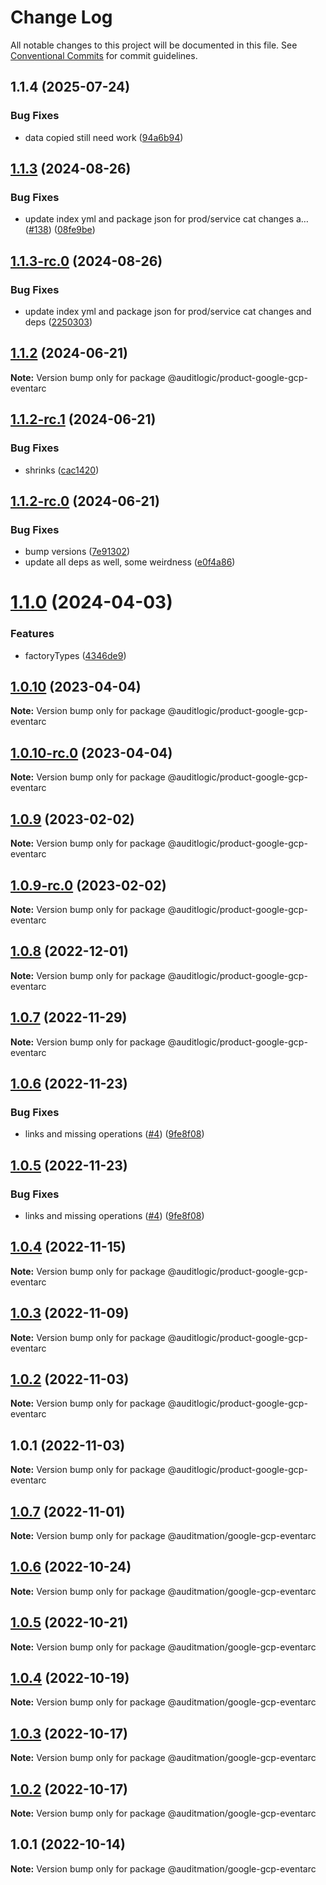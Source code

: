 # Change Log

All notable changes to this project will be documented in this file.
See [Conventional Commits](https://conventionalcommits.org) for commit guidelines.

## 1.1.4 (2025-07-24)


### Bug Fixes

* data copied still need work ([94a6b94](https://github.com/zerobias-org/product/commit/94a6b942fb0516367548599d739529536132755a))





## [1.1.3](https://github.com/auditlogic/product/compare/@auditlogic/product-google-gcp-eventarc@1.1.2...@auditlogic/product-google-gcp-eventarc@1.1.3) (2024-08-26)


### Bug Fixes

* update index yml and package json for prod/service cat changes a… ([#138](https://github.com/auditlogic/product/issues/138)) ([08fe9be](https://github.com/auditlogic/product/commit/08fe9beb1c8457462a19bc69caa02e6212d97e1a))





## [1.1.3-rc.0](https://github.com/auditlogic/product/compare/@auditlogic/product-google-gcp-eventarc@1.1.2...@auditlogic/product-google-gcp-eventarc@1.1.3-rc.0) (2024-08-26)


### Bug Fixes

* update index yml and package json for prod/service cat changes and deps ([2250303](https://github.com/auditlogic/product/commit/225030363a363608240135b7ebed386b28f01e4b))





## [1.1.2](https://github.com/auditlogic/product/compare/@auditlogic/product-google-gcp-eventarc@1.1.2-rc.1...@auditlogic/product-google-gcp-eventarc@1.1.2) (2024-06-21)

**Note:** Version bump only for package @auditlogic/product-google-gcp-eventarc





## [1.1.2-rc.1](https://github.com/auditlogic/product/compare/@auditlogic/product-google-gcp-eventarc@1.1.2-rc.0...@auditlogic/product-google-gcp-eventarc@1.1.2-rc.1) (2024-06-21)


### Bug Fixes

* shrinks ([cac1420](https://github.com/auditlogic/product/commit/cac14200fefcd8183ab69fe89a47bd3f70f563e9))





## [1.1.2-rc.0](https://github.com/auditlogic/product/compare/@auditlogic/product-google-gcp-eventarc@1.1.0...@auditlogic/product-google-gcp-eventarc@1.1.2-rc.0) (2024-06-21)


### Bug Fixes

* bump versions ([7e91302](https://github.com/auditlogic/product/commit/7e913023b8b312150ed7762c32fbbe616be71de5))
* update all deps as well, some weirdness ([e0f4a86](https://github.com/auditlogic/product/commit/e0f4a864714e2d3de6bbf3da014d5312fe53be2f))





# [1.1.0](https://github.com/auditlogic/product/compare/@auditlogic/product-google-gcp-eventarc@1.0.10...@auditlogic/product-google-gcp-eventarc@1.1.0) (2024-04-03)


### Features

* factoryTypes ([4346de9](https://github.com/auditlogic/product/commit/4346de92693aee892fccf725338ffc7b80ab182b))





## [1.0.10](https://github.com/auditlogic/product/compare/@auditlogic/product-google-gcp-eventarc@1.0.9...@auditlogic/product-google-gcp-eventarc@1.0.10) (2023-04-04)

**Note:** Version bump only for package @auditlogic/product-google-gcp-eventarc





## [1.0.10-rc.0](https://github.com/auditlogic/product/compare/@auditlogic/product-google-gcp-eventarc@1.0.9...@auditlogic/product-google-gcp-eventarc@1.0.10-rc.0) (2023-04-04)

**Note:** Version bump only for package @auditlogic/product-google-gcp-eventarc





## [1.0.9](https://github.com/auditlogic/product/compare/@auditlogic/product-google-gcp-eventarc@1.0.8...@auditlogic/product-google-gcp-eventarc@1.0.9) (2023-02-02)

**Note:** Version bump only for package @auditlogic/product-google-gcp-eventarc





## [1.0.9-rc.0](https://github.com/auditlogic/product/compare/@auditlogic/product-google-gcp-eventarc@1.0.8...@auditlogic/product-google-gcp-eventarc@1.0.9-rc.0) (2023-02-02)

**Note:** Version bump only for package @auditlogic/product-google-gcp-eventarc





## [1.0.8](https://github.com/auditlogic/product/compare/@auditlogic/product-google-gcp-eventarc@1.0.7...@auditlogic/product-google-gcp-eventarc@1.0.8) (2022-12-01)

**Note:** Version bump only for package @auditlogic/product-google-gcp-eventarc





## [1.0.7](https://github.com/auditlogic/product/compare/@auditlogic/product-google-gcp-eventarc@1.0.6...@auditlogic/product-google-gcp-eventarc@1.0.7) (2022-11-29)

**Note:** Version bump only for package @auditlogic/product-google-gcp-eventarc





## [1.0.6](https://github.com/auditlogic/product/compare/@auditlogic/product-google-gcp-eventarc@1.0.4...@auditlogic/product-google-gcp-eventarc@1.0.6) (2022-11-23)


### Bug Fixes

* links and missing operations ([#4](https://github.com/auditlogic/product/issues/4)) ([9fe8f08](https://github.com/auditlogic/product/commit/9fe8f08fe7c57fdb79f991ac35bd6ac2e7dcad38))





## [1.0.5](https://github.com/auditlogic/product/compare/@auditlogic/product-google-gcp-eventarc@1.0.4...@auditlogic/product-google-gcp-eventarc@1.0.5) (2022-11-23)


### Bug Fixes

* links and missing operations ([#4](https://github.com/auditlogic/product/issues/4)) ([9fe8f08](https://github.com/auditlogic/product/commit/9fe8f08fe7c57fdb79f991ac35bd6ac2e7dcad38))





## [1.0.4](https://github.com/auditlogic/product/compare/@auditlogic/product-google-gcp-eventarc@1.0.3...@auditlogic/product-google-gcp-eventarc@1.0.4) (2022-11-15)

**Note:** Version bump only for package @auditlogic/product-google-gcp-eventarc





## [1.0.3](https://github.com/auditlogic/product/compare/@auditlogic/product-google-gcp-eventarc@1.0.2...@auditlogic/product-google-gcp-eventarc@1.0.3) (2022-11-09)

**Note:** Version bump only for package @auditlogic/product-google-gcp-eventarc





## [1.0.2](https://github.com/auditlogic/product/compare/@auditlogic/product-google-gcp-eventarc@1.0.1...@auditlogic/product-google-gcp-eventarc@1.0.2) (2022-11-03)

**Note:** Version bump only for package @auditlogic/product-google-gcp-eventarc





## 1.0.1 (2022-11-03)

**Note:** Version bump only for package @auditlogic/product-google-gcp-eventarc





## [1.0.7](https://github.com/auditmation/store-content/compare/@auditmation/google-gcp-eventarc@1.0.6...@auditmation/google-gcp-eventarc@1.0.7) (2022-11-01)

**Note:** Version bump only for package @auditmation/google-gcp-eventarc





## [1.0.6](https://github.com/auditmation/store-content/compare/@auditmation/google-gcp-eventarc@1.0.5...@auditmation/google-gcp-eventarc@1.0.6) (2022-10-24)

**Note:** Version bump only for package @auditmation/google-gcp-eventarc





## [1.0.5](https://github.com/auditmation/store-content/compare/@auditmation/google-gcp-eventarc@1.0.4...@auditmation/google-gcp-eventarc@1.0.5) (2022-10-21)

**Note:** Version bump only for package @auditmation/google-gcp-eventarc





## [1.0.4](https://github.com/auditmation/store-content/compare/@auditmation/google-gcp-eventarc@1.0.3...@auditmation/google-gcp-eventarc@1.0.4) (2022-10-19)

**Note:** Version bump only for package @auditmation/google-gcp-eventarc





## [1.0.3](https://github.com/auditmation/store-content/compare/@auditmation/google-gcp-eventarc@1.0.2...@auditmation/google-gcp-eventarc@1.0.3) (2022-10-17)

**Note:** Version bump only for package @auditmation/google-gcp-eventarc





## [1.0.2](https://github.com/auditmation/store-content/compare/@auditmation/google-gcp-eventarc@1.0.1...@auditmation/google-gcp-eventarc@1.0.2) (2022-10-17)

**Note:** Version bump only for package @auditmation/google-gcp-eventarc





## 1.0.1 (2022-10-14)

**Note:** Version bump only for package @auditmation/google-gcp-eventarc

